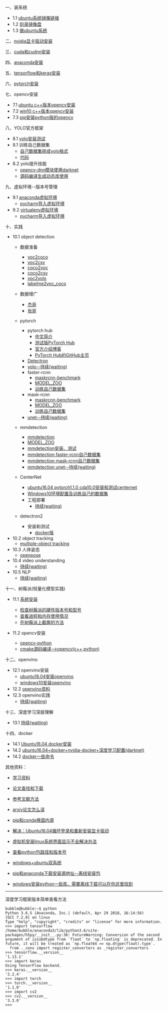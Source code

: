 一、装系统  
+ 1.1 [ubuntu系统镜像链接](http://note.youdao.com/noteshare?id=8d2854f7afcef0f707eb488e15536239&sub=95DDAD1F5E044C3E8D070E87D001FA2B)   
+ 1.2 [刻录镜像盘](http://note.youdao.com/noteshare?id=345f6cb56f5e5070aeaeecde6145f94b&sub=0E01296BC8734890AFB4DEF0B5AEB3E8)   
+ 1.3 [做ubuntu系统](http://note.youdao.com/noteshare?id=3545e0cfde5ea4b58ddc3d999ca32911&sub=0223DFF8B1FB4E46BFE565F2D743FFED)  

二、[nvidia显卡驱动安装](http://note.youdao.com/noteshare?id=b19435701f4e6a5133f7e6d0425f3705&sub=FAD9B32FA17347B899CE8DA4A65C77D8)  

三、[cuda和cudnn安装](http://note.youdao.com/noteshare?id=37733a47511ed1ef5ad57f16f5b59bca&sub=08FF78F413F643EF88C55CE98CED84FA)  

四、[anaconda安装](http://note.youdao.com/noteshare?id=ac5489887fdb5a289238ab135c93048a&sub=4D79E2D7EAA64B7D93FD9D8FF00C5064)  

五、[tensorflow和keras安装](http://note.youdao.com/noteshare?id=efabd685c2add61a38750ec1a812dcd9&sub=2EB753EDE7BA4E94AF70DE46563D689F)  

六、[pytorch安装](http://note.youdao.com/noteshare?id=3e2e734e26ecd1e0c763505c312eaed5&sub=27DBBD2A18594353992ABFAB2BDEDE61)  

七、opencv安装
+ 7.1 [ubuntu c++版本opencv安装](http://note.youdao.com/noteshare?id=2f57e026127393d7fc078a6cb1b9598b&sub=ABB136F8F05C43D78391F83BECF4DB94) 
+ 7.2 [win10 c++版本opencv安装](https://blog.csdn.net/fengxinzioo/article/details/88767399)
+ 7.3 [pip安装python版的opencv](http://note.youdao.com/noteshare?id=4cd0d23eecc047acaa3390a938b854d5&sub=1CF13CC8F66542A69E31F01A8FD2615A)

八、YOLO官方框架
+ 8.1 [yolo安装测试](http://note.youdao.com/noteshare?id=49c34adb21a6f281469bfcc3d3ee82b3&sub=1367D6970A6446C29FF8DFD7E7C2EE32)
+ 8.1 训练自己数据集
    * [自己数据集转成yolo格式](http://note.youdao.com/noteshare?id=7ddb40caa5eb439d7cbd6b13ddf543bf&sub=37DC8922EC4340B298D0206DA11D9435)
    * [代码](http://note.youdao.com/noteshare?id=bc08e509741a1791a698f6b02bdc1c34)
+ 8.2 yolo提升技能
    * [opencv-dnn模块使用darknet](http://note.youdao.com/noteshare?id=e9502bac8b9a624f66a41847a2e0371d&sub=093C7CD04527403E95B765FDE761F044)
    * [源码编译生成动态库使用](http://note.youdao.com/noteshare?id=966440429cfac67fb3824faae9cb7c24&sub=08B70D1BBBD94D14B04E5F9BE8E81DEC)
    
九、虚拟环境--版本号管理  
+ 9.1 [anaconda虚拟环境](http://note.youdao.com/noteshare?id=42be69200321a6cb03ce80f70cc29b0c&sub=16482F6C29CC43CB9418168EF4C083DD)
    * [pycharm导入虚拟环境](http://note.youdao.com/noteshare?id=f39ff1edb02db384473a366077b30571&sub=WEBdaec9747ab45ee3fce43b023d496b46c)
+ 9.2 [virtualenv虚拟环境](http://note.youdao.com/noteshare?id=937548c72534f62a8db995af4592c40d&sub=707D6ADECA504C02B06F954127FD6B15)
    * [pycharm导入虚拟环境](http://note.youdao.com/noteshare?id=c1f9b8cd76d1d372168dd9d138934e15&sub=WEB1c7e0e896c616bfe9b9760806bcb9457)

十、实践
+ 10.1 object detection
    * 数据准备  
        * [voc2coco](http://note.youdao.com/noteshare?id=02384f8b8845d3f21d2add6d316f08f2&sub=WEBfd1faa68a14ed8d0d0f1498650f5b677) 
        * [voc2csv](http://note.youdao.com/noteshare?id=e693bff8137b304ef39120c7a8d7845f&sub=WEBab01912a939665ccc835b43b8be4d84d)
        * [coco2voc](http://note.youdao.com/noteshare?id=ef8c749626a650b152392221767c2c79&sub=WEB597890c311eb630e210a94385360cba5)
        * [coco2csv](http://note.youdao.com/noteshare?id=d5fb51a719a19c73280e40efdbda9c72&sub=WEBca0f335a371e079d13132d935cd74bf0)
        * [voc2yolo](http://note.youdao.com/noteshare?id=7ddb40caa5eb439d7cbd6b13ddf543bf&sub=37DC8922EC4340B298D0206DA11D9435)
        * [labelme2voc_coco](https://github.com/spytensor/prepare_detection_dataset)
        
    * 数据增广
        * [杰哥](https://github.com/spytensor/image_aug_for_detection)
        * [张哥](https://github.com/maozezhong/CV_ToolBox/tree/master/DataAugForObjectDetection)
    * pytorch
        + pytorch hub
            * [中文简介](https://tech.sina.com.cn/csj/2019-06-11/doc-ihvhiews8066092.shtml)
            * [测试版PyTorch Hub](https://pytorch.org/hub)
            * [官方介绍博客](https://pytorch.org/blog/towards-reproducible-research-with-pytorch-hub/)
            * [PyTorch Hub的GitHub主页](https://github.com/pytorch/hub)
        + [Detectron](https://github.com/facebookresearch/Detectron)
        + [yolo--待续(waiting)]()
        + faster-rcnn
            * [maskrcnn-benchmark](https://github.com/facebookresearch/maskrcnn-benchmark)
            * [MODEL_ZOO](https://github.com/facebookresearch/maskrcnn-benchmark/blob/master/MODEL_ZOO.md)
            * [训练自己数据集](http://note.youdao.com/noteshare?id=c221e3f926e69048047aa5ae4d77b0c3&sub=WEB2421ed7ba69085cb5a0aef09ebe0908e)
        + mask-rcnn
            * [maskrcnn-benchmark](https://github.com/facebookresearch/maskrcnn-benchmark)
            * [MODEL_ZOO](https://github.com/facebookresearch/maskrcnn-benchmark/blob/master/MODEL_ZOO.md)
            * [训练自己数据集](http://note.youdao.com/noteshare?id=c221e3f926e69048047aa5ae4d77b0c3&sub=WEB2421ed7ba69085cb5a0aef09ebe0908e)
        + [unet--待续(waiting)]()
    * mmdetection
        + [mmdetection](https://github.com/open-mmlab/mmdetection)
        + [MODEL_ZOO](https://github.com/open-mmlab/mmdetection/blob/master/docs/MODEL_ZOO.md)
        + [mmdetection安装、测试](http://note.youdao.com/noteshare?id=d6a042f76dceb9d29b4243f13df30c47&sub=WEB8cff7e76020d17e8a03443f5c232bb4f)
        + [mmdetection faster-rcnn自己数据集](http://note.youdao.com/noteshare?id=8fa446cb298a913b08594ddb3f0e1980)
        + [mmdetection mask-rcnn自己数据集](http://note.youdao.com/noteshare?id=8fa446cb298a913b08594ddb3f0e1980&sub=WEB61f3799147a00ccfcde767330542055d)
        + [mmdetection unet--待续(waiting)]()
    * CenterNet
        + [ubuntu16.04 pytorch1.1.0 cda10.0安装和测试centernet](http://note.youdao.com/noteshare?id=f56d2b06769d42b9ef8400d914690cd9&sub=WEBa54ca59886e009c971e6e966ce300ce9)
        + [Windows10环境配置及训练自己的数据集](http://note.youdao.com/noteshare?id=c6563a68fc8579b91df39ee3b1f79961&sub=A02E80BA21CD4C21925A0E27868998BB)
       + 工程部署
            + [待续(waiting)]()
    * detectron2
       + 安装和测试
            + [docker版](http://note.youdao.com/noteshare?id=7c04f60bc214561af23cfb1f7df58a83)
+ 10.2 object tracking
    - [multiple-object tracking](http://note.youdao.com/noteshare?id=53be2ed43287eda2d900aa98ec72a50c)
+ 10.3 人体姿态
    - [openpose](http://note.youdao.com/noteshare?id=ba8433f8e75217507016cf92f5a46e74)
+ 10.4 video understanding
    + [待续(waiting)]()
+ 10.5 NLP
    * [待续(waiting)]()

十一、树莓派(轻量化模型实践)
+ 11.1 [系统安装](http://note.youdao.com/noteshare?id=aa30892237f8a924f8a3a89cca73d3d8&sub=7FB58236A2034101902868B32032261F)
    * [检查树莓派的硬件版本号和型号](http://note.youdao.com/noteshare?id=ba56949c0d5a85d3072a528dea2f183d&sub=WEBa2786eb5846566677f0d9a7b659ac892)
    * [查看进程和内存使用情况](http://note.youdao.com/noteshare?id=1df700d01baee40714425326be5e049f&sub=WEB1e73a35b43821064c9c5fb0dc5087d9b)
    * [在树莓派上截屏的方法](http://note.youdao.com/noteshare?id=3de5546074934c2b8ab81520677d1821&sub=WEB9f2774e3b1766896d4e4c2d4173ef8a3)

+ 11.2 opencv安装
    * [opencv-python](http://note.youdao.com/noteshare?id=f0c0f31b680a504d095abad097a493f0&sub=5C49B0B7480B4D7DB721F267CCF69C91)
    * [cmake源码编译-->opencv(c++,python)](http://note.youdao.com/noteshare?id=a2d29c31c416cc5cea837b0eb8ae2271&sub=WEB554ecce5e60f91682bc0426b0ddc1056)

十二、openvino
+ 12.1 openvino安装
    + [ubuntu16.04安装openvino](http://note.youdao.com/noteshare?id=8512f1238521d19de65db974cb6cbaac&sub=WEB74805ef8771071d5f6a59a72c9fabc27)
    + [windows10安装openvino](http://note.youdao.com/noteshare?id=47d714a00763e470a47b5ca454e6f4ea&sub=WEBc5be18835df60cd584e948a397eb0359)
+ 12.2 [openvino资料](http://note.youdao.com/noteshare?id=9e88be5252db8f0e252655d4df375824&sub=WEBaad155b5ec1c9ef73c1d9a6e3fcae776)
+ 12.3 openvino实践
    * [待续(waiting)]()

十三、深度学习深层理解
+ 13.1 [待续(waiting)]()

十四、docker
+ 14.1 [Ubuntu16.04 docker安装](http://note.youdao.com/noteshare?id=94c7ef68409cfb91def0ba36aa41ffa0&sub=WEB11bb39c1c704c2acc970be8d350d2645)
+ 14.2 [ubuntu16.04+docker+nvidia-docker+深度学习配置(darknet)](http://note.youdao.com/noteshare?id=b4fcd20f9bd63f21729ade06cef8d39c&sub=D9C47A9322C24D7E951326D6D5D93B45)
+ 14.2 [docker一些命令](http://note.youdao.com/noteshare?id=81923c1c11d36a1a0a507cbd44a457f3&sub=4EB008D54AF74890976EB6C9014F200A)

其他资料：
+ [学习资料](http://note.youdao.com/noteshare?id=e4598e03330c2c26c6fe713b6b792ce2&sub=1317688C484543918E281FD758A0751D)
+ [论文查找和下载](http://note.youdao.com/noteshare?id=713f336aea3736f5b9a3175395c0468a&sub=ECD7BE79AED640FC863D2EC43A3A35C2)
+ [参考文献方法](http://note.youdao.com/noteshare?id=d2ca2afdc50b97cd5d10ce7ad44bf141&sub=7A4E0024B0BD45359227318AE7060E1C)
+ [arxiv论文怎么读](http://note.youdao.com/noteshare?id=42a06ee91e679d750ffc3dc049d3751e&sub=4A727CDDA3FF4F50B748FE6D3DDA0548)

+ [pip和conda换国内源](https://github.com/Bubble-water/deeplearning/blob/master/pip%E5%92%8Cconda%E6%8D%A2%E5%9B%BD%E5%86%85%E6%BA%90.md)
+ [解决：Ubuntu16.04循环登录和重新安装显卡驱动](http://note.youdao.com/noteshare?id=26b3fd8d702ad1e72c96381386fcf500&sub=4445DD8709504B7497833860970818E4)
+ [虚拟机安装linux系统界面显示不全解决办法](http://note.youdao.com/noteshare?id=0d08fde70b892d3b6c3be77d491f9b26&sub=9C957CE5F2264F1CA9B0897252285B09)
+ [查看python包路径和版本号](http://note.youdao.com/noteshare?id=2d91e786aa91c30b9c955dbf8067943f&sub=86D2887F3F964A418CFD0EBD7E7E4203)
+ [windows+ubuntu双系统](http://note.youdao.com/noteshare?id=d9828f20c1c601a065a82d5dc6adbd3c&sub=9B9C645AD4324B559C89CC21443C3D64)
+ [pip和anaconda下载安装源地址--离线安装包](http://note.youdao.com/noteshare?id=c0f25de846da8ef84ab01c452506fdee&sub=E63B786E288B49B084C5A4B597F501BC)
+ [windows安装python一些库，需要离线下载可以在你这里找到](https://www.lfd.uci.edu/~gohlke/pythonlibs/)
----
深度学习框架版本简单查看方法
```
bubble@bubble:~$ python
Python 3.6.5 |Anaconda, Inc.| (default, Apr 29 2018, 16:14:56) 
[GCC 7.2.0] on linux
Type "help", "copyright", "credits" or "license" for more information.
>>> import tensorflow
/home/bubble/anaconda3/lib/python3.6/site-packages/h5py/__init__.py:36: FutureWarning: Conversion of the second argument of issubdtype from `float` to `np.floating` is deprecated. In future, it will be treated as `np.float64 == np.dtype(float).type`.
  from ._conv import register_converters as _register_converters
>>> tensorflow.__version__
'1.13.1'
>>> import keras
Using TensorFlow backend.
>>> keras.__version__
'2.2.4'
>>> import torch
>>> torch.__version__
'1.1.0'
>>> import cv2
>>> cv2.__version__
'3.3.0'
>>>
```

